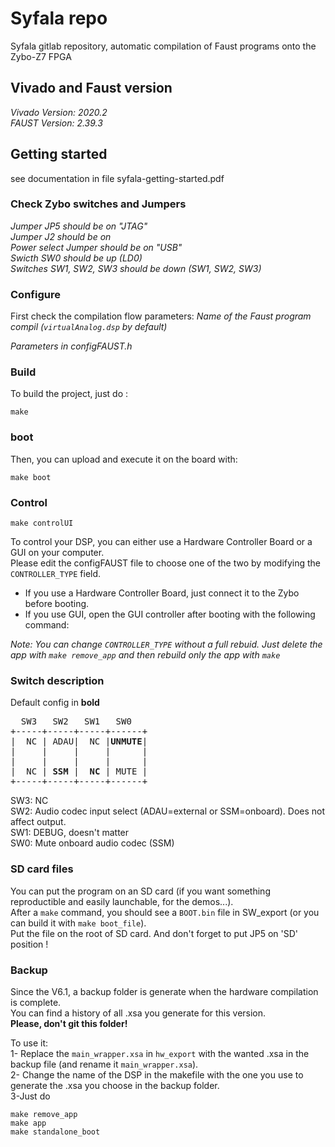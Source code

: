 
# Syfala repo
 
Syfala gitlab repository, automatic compilation of  Faust programs onto the Zybo-Z7 FPGA 


## Vivado and Faust version 

*Vivado Version: 2020.2*  
*FAUST Version: 2.39.3*

## Getting started
see documentation in file syfala-getting-started.pdf

### Check Zybo switches and Jumpers
*Jumper JP5 should be on "JTAG"*  
*Jumper J2 should be on*  
*Power select Jumper should be on "USB"*  
*Swicth SW0 should be up (LD0)*  
*Switches SW1, SW2, SW3 should be down (SW1, SW2, SW3)*  

### Configure

First check the compilation flow parameters: 
*Name of the Faust program compil (``virtualAnalog.dsp`` by default)*  

*Parameters in configFAUST.h*  


### Build

To build the project, just do :  

```
make
```
  
### boot

Then, you can upload and execute it on the board with:  

```
make boot
```
  

### Control


```
make controlUI

```

To control your DSP, you can either use a Hardware Controller Board or a GUI on your computer.  
Please edit the configFAUST file to choose one of the two by modifying the `CONTROLLER_TYPE` field.  
  
- If you use a Hardware Controller Board, just connect it to the Zybo before booting.  
- If you use GUI, open the GUI controller after booting with the following command:

*Note: You can change `CONTROLLER_TYPE` without a full rebuid. Just delete the app with `make remove_app` and then rebuild only the app with `make`*



### Switch description
Default config in **bold**  
<pre>
  SW3   SW2   SW1   SW0
+-----+-----+-----+------+
|  NC | ADAU|  NC |<b>UNMUTE</b>|
|     |     |     |      |
|     |     |     |      |
|  NC | <b>SSM</b> |  <b>NC</b> | MUTE |
+-----+-----+-----+------+
</pre>
  
SW3: NC  
SW2: Audio codec input select (ADAU=external or SSM=onboard). Does not affect output.  
SW1: DEBUG, doesn't matter  
SW0: Mute onboard audio codec (SSM)  


### SD card files

You can put the program on an SD card (if you want something reproductible and easily launchable, for the demos...).  
After a `make` command, you should see a `BOOT.bin` file in SW_export (or you can build it with `make boot_file`).  
Put the file on the root of SD card. And don't forget to put JP5 on 'SD' position !  

### Backup

Since the V6.1, a backup folder is generate when the hardware compilation is complete.  
You can find a history of all .xsa you generate for this version.  
**Please, don't git this folder!**  
  
To use it:  
1- Replace the `main_wrapper.xsa` in `hw_export` with the wanted .xsa in the backup file (and rename it `main_wrapper.xsa`).  
2- Change the name of the DSP in the makefile with the one you use to generate the .xsa you choose in the backup folder.  
3-Just do
```
make remove_app
make app
make standalone_boot
```
